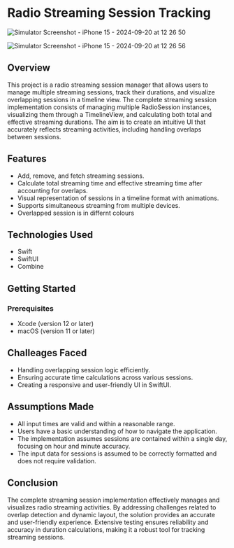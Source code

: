 # Radio Streaming Session Tracking

![Simulator Screenshot - iPhone 15 - 2024-09-20 at 12 26 50](https://github.com/user-attachments/assets/ce47e174-e351-4e5d-bf5a-7f69b02a752d)

![Simulator Screenshot - iPhone 15 - 2024-09-20 at 12 26 56](https://github.com/user-attachments/assets/01787ca6-4413-432a-a6a0-92b4a7e8dd8c)


## Overview

This project is a radio streaming session manager that allows users to manage multiple streaming sessions, track their durations, and visualize overlapping sessions in a timeline view. The complete streaming session implementation consists of managing multiple RadioSession instances, visualizing them through a TimelineView, and calculating both total and effective streaming durations. The aim is to create an intuitive UI that accurately reflects streaming activities, including handling overlaps between sessions.

## Features

- Add, remove, and fetch streaming sessions.
- Calculate total streaming time and effective streaming time after accounting for overlaps.
- Visual representation of sessions in a timeline format with animations.
- Supports simultaneous streaming from multiple devices.
- Overlapped session is in differnt colours 

## Technologies Used
- Swift
- SwiftUI
- Combine

## Getting Started

### Prerequisites
- Xcode (version 12 or later)
- macOS (version 11 or later)


## Challeages Faced

- Handling overlapping session logic efficiently.
- Ensuring accurate time calculations across various sessions.
- Creating a responsive and user-friendly UI in SwiftUI.

## Assumptions Made

- All input times are valid and within a reasonable range.
- Users have a basic understanding of how to navigate the application.
- The implementation assumes sessions are contained within a single day, focusing on hour and minute accuracy.
- The input data for sessions is assumed to be correctly formatted and does not require validation.


## Conclusion

The complete streaming session implementation effectively manages and visualizes radio streaming activities. By addressing challenges related to overlap detection and dynamic layout, the solution provides an accurate and user-friendly experience. Extensive testing ensures reliability and accuracy in duration calculations, making it a robust tool for tracking streaming sessions.
